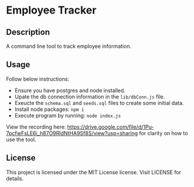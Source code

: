 # Employee Tracker

## Description
A command line tool to track employee information.

## Usage
Follow below instructions:
- Ensure you have postgres and node installed.
- Upate the db connection information in the `lib/dbConn.js` file.
- Exeucte the `schema.sql` and `seeds.sql` files to create some initial data.
- Install node packages: `npm i`
- Execute program by running: `node index.js`

View the recording here: https://drive.google.com/file/d/1Pu-7pcfwFsLE6i_h87O9RldNtHA9Sf8S/view?usp=sharing for clarity on how to use the tool.

## License
This project is licensed under the MIT License license. Visit LICENSE for details.

